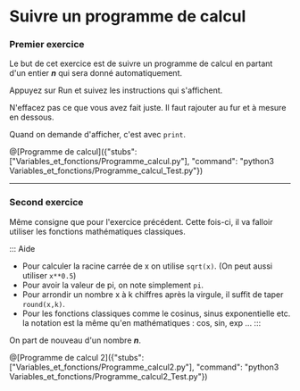 # Suivre un programme de calcul

### Premier exercice

Le but de cet exercice est de suivre un programme de calcul en partant d'un entier ***n*** qui sera donné automatiquement.

Appuyez sur Run et suivez les instructions qui s'affichent.

N'effacez pas ce que vous avez fait juste. Il faut rajouter au fur et à mesure en dessous.

Quand on demande d'afficher, c'est avec `print`.

@[Programme de calcul]({"stubs": ["Variables_et_fonctions/Programme_calcul.py"], "command": "python3 Variables_et_fonctions/Programme_calcul_Test.py"})


---

### Second exercice

Même consigne que pour l'exercice précédent. Cette fois-ci, il va falloir utiliser les fonctions mathématiques classiques.

::: Aide
+ Pour calculer la racine carrée de x on utilise `sqrt(x)`. (On peut aussi utiliser `x**0.5`)
+ Pour avoir la valeur de pi, on note simplement `pi`.
+ Pour arrondir un nombre x à k chiffres après la virgule, il suffit de taper `round(x,k)`.
+ Pour les fonctions classiques comme le cosinus, sinus exponentielle etc. la notation est la même qu'en mathématiques : cos, sin, exp ...
:::

On part de nouveau d'un nombre ***n***.

@[Programme de calcul 2]({"stubs": ["Variables_et_fonctions/Programme_calcul2.py"], "command": "python3 Variables_et_fonctions/Programme_calcul2_Test.py"})
